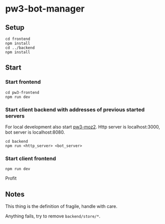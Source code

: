 # pw3-bot-manager


## Setup

```
cd frontend
npm install
cd ../backend
npm install
```


## Start

### Start frontend

```
cd pw3-frontend
npm run dev
```


### Start client backend with addresses of previous started servers

For local development also start [pw3-moz2](https://github.com/iasoon/pw3-moz2). Http server is localhost:3000, bot server is localhost:8080.

```
cd backend
npm run <http_server> <bot_server>
```


### Start client frontend
```
npm run dev
```

Profit


## Notes

This thing is the definition of fragile, handle with care.

Anything fails, try to remove `backend/store/*`.

